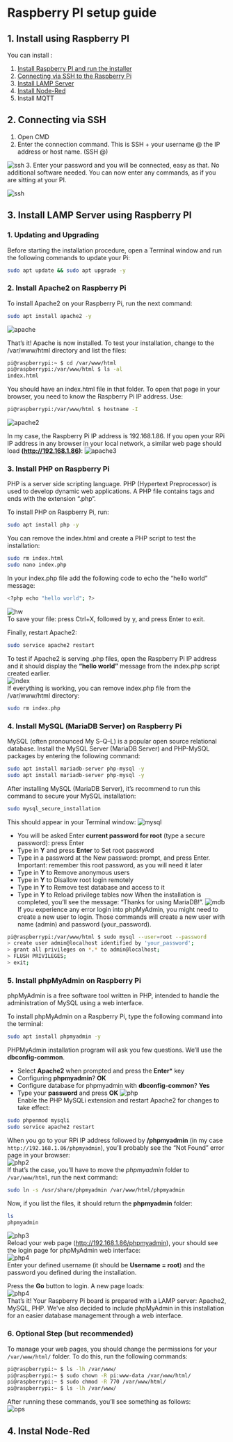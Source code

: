# Raspberry PI setup guide

## 1. Install using Raspberry PI
You can install :
1. [Install Raspberry PI and run the installer](https://github.com/achmaddwiprasetyo/raspi-install)
2. [Connecting via SSH to the Raspberry Pi](https://github.com/achmaddwiprasetyo/raspi-setup-guide.md/blob/main/README.md#2-connecting-via-ssh)
3. [Install LAMP Server](https://github.com/achmaddwiprasetyo/raspi-setup-guide.md/blob/main/README.md#3-install-lamp-using-raspberry-pi)
4. [Install Node-Red](https://github.com/achmaddwiprasetyo/raspi-setup-guide.md/blob/main/README.md#4-instal-node-red)
5. Install MQTT



## 2. Connecting via SSH
1. Open CMD
2. Enter the connection command. This is SSH + your username @ the IP address or host name. (SSH <username>@<IP or Host Name>)
   
![ssh](https://jarrodstech.net/wp-content/uploads/2020/04/login.png)
3. Enter your password and you will be connected, easy as that. No additional software needed. You can now enter any commands, as if you are sitting at your PI.

![ssh](https://jarrodstech.net/wp-content/uploads/2020/04/loggedin.png)



## 3. Install LAMP Server using Raspberry PI
### 1. Updating and Upgrading
Before starting the installation procedure, open a Terminal window and run the following commands to update your Pi:
```bash
sudo apt update && sudo apt upgrade -y
```
### 2. Install Apache2 on Raspberry Pi
To install Apache2 on your Raspberry Pi, run the next command:
```bash
sudo apt install apache2 -y
```
![apache](https://i0.wp.com/randomnerdtutorials.com/wp-content/uploads/2019/09/0-Raspberry-Pi-Install-Apache2.png?w=749&quality=100&strip=all&ssl=1)

That’s it! Apache is now installed. To test your installation, change to the /var/www/html directory and list the files:
```bash
pi@raspberrypi:~ $ cd /var/www/html
pi@raspberrypi:/var/www/html $ ls -al
index.html
```
You should have an index.html file in that folder. To open that page in your browser, you need to know the Raspberry Pi IP address. Use:
```bash
pi@raspberrypi:/var/www/html $ hostname -I
```
![apache2](https://i0.wp.com/randomnerdtutorials.com/wp-content/uploads/2019/09/1-Raspberry-Pi-change-directory-RPi-IP-Address.png?w=501&quality=100&strip=all&ssl=1)

In my case, the Raspberry Pi IP address is 192.168.1.86. If you open your RPi IP address in any browser in your local network, a similar web page should load **(http://192.168.1.86)**:
![apache3](https://i0.wp.com/randomnerdtutorials.com/wp-content/uploads/2019/09/2-Raspberry-Pi-Apache2-Installed.png?w=840&quality=100&strip=all&ssl=1)

### 3. Install PHP on Raspberry Pi
PHP is a server side scripting language. PHP (Hypertext Preprocessor) is used to develop dynamic web applications. A PHP file contains <?php … ?> tags and ends with the extension “.php“.

To install PHP on Raspberry Pi, run:
```bash
sudo apt install php -y
```
You can remove the index.html and create a PHP script to test the installation:
```bash
sudo rm index.html
sudo nano index.php
```
In your index.php file add the following code to echo the “hello world” message:
```bash
<?php echo "hello world"; ?>
```
![hw](https://i0.wp.com/randomnerdtutorials.com/wp-content/uploads/2019/09/3-Raspberry-Pi-Create-PHP-Test-File-Hello-World.png?w=597&quality=100&strip=all&ssl=1)</br>
To save your file: press Ctrl+X, followed by y, and press Enter to exit.

Finally, restart Apache2:
```bash
sudo service apache2 restart
```
To test if Apache2 is serving .php files, open the Raspberry Pi IP address and it should display the **“hello world”** message from the index.php script created earlier.</br>
![index](https://i0.wp.com/randomnerdtutorials.com/wp-content/uploads/2019/09/4-Raspberry-Pi-test-PHP-File-Hello-World-message-web-browser.png?w=557&quality=100&strip=all&ssl=1)</br>
If everything is working, you can remove index.php file from the /var/www/html directory:
```bash
sudo rm index.php
```

### 4. Install MySQL (MariaDB Server) on Raspberry Pi
MySQL (often pronounced My S–Q–L) is a popular open source relational database.
Install the MySQL Server (MariaDB Server) and PHP-MySQL packages by entering the following command:
```bash
sudo apt install mariadb-server php-mysql -y
sudo apt install mariadb-server php-mysql -y
```
After installing MySQL (MariaDB Server), it’s recommend to run this command to secure your MySQL installation:
```bash
sudo mysql_secure_installation
```
This should appear in your Terminal window:
![mysql](https://i0.wp.com/randomnerdtutorials.com/wp-content/uploads/2019/09/5-Raspberry-Pi-MySQL-MariaDB-Install-Secure-Installation.png?w=773&quality=100&strip=all&ssl=1)</br>
- You will be asked Enter **current password for root** (type a secure password): press Enter
- Type in **Y** and press **Enter** to Set root password
- Type in a password at the New password: prompt, and press Enter. Important: remember this root password, as you will need it later
- Type in **Y** to Remove anonymous users
- Type in **Y** to Disallow root login remotely
- Type in **Y** to Remove test database and access to it
- Type in **Y** to Reload privilege tables now
When the installation is completed, you’ll see the message: “Thanks for using MariaDB!”.
![mdb](https://i0.wp.com/randomnerdtutorials.com/wp-content/uploads/2019/09/6-Raspberry-Pi-MySQL-Database-MariaDB-Final-Secure-Installation.png?w=773&quality=100&strip=all&ssl=1)</br>
If you experience any error login into phpMyAdmin, you might need to create a new user to login. Those commands will create a new user with name (admin) and password (your_password).
```bash
pi@raspberrypi:/var/www/html $ sudo mysql --user=root --password
> create user admin@localhost identified by 'your_password';
> grant all privileges on *.* to admin@localhost;
> FLUSH PRIVILEGES;
> exit;
```

### 5. Install phpMyAdmin on Raspberry Pi
phpMyAdmin is a free software tool written in PHP, intended to handle the administration of MySQL using a web interface.

To install phpMyAdmin on a Raspberry Pi, type the following command into the terminal:
```bash
sudo apt install phpmyadmin -y
```
PHPMyAdmin installation program will ask you few questions. We’ll use the **dbconfig-common**.
- Select **Apache2** when prompted and press the **Enter*** key
- Configuring **phpmyadmin**? **OK**
- Configure database for phpmyadmin with **dbconfig-common**? **Yes**
- Type your **password** and press **OK**
![php](https://i0.wp.com/randomnerdtutorials.com/wp-content/uploads/2019/09/7-Raspberry-Pi-install-phpMyAdmin.png?w=773&quality=100&strip=all&ssl=1)</br>
Enable the PHP MySQLi extension and restart Apache2 for changes to take effect:
```bash
sudo phpenmod mysqli
sudo service apache2 restart
```
When you go to your RPi IP address followed by **/phpmyadmin** (in my case ``http://192.168.1.86/phpmyadmin``), you’ll probably see the “Not Found” error page in your browser:</br>
![php2](https://i0.wp.com/randomnerdtutorials.com/wp-content/uploads/2019/09/9-Failed-to-open-phpMyAdmin-Raspberry-Pi.png?w=927&quality=100&strip=all&ssl=1)</br>
If that’s the case, you’ll have to move the *phpmyadmin* folder to ``/var/www/html``, run the next command:
```bash
sudo ln -s /usr/share/phpmyadmin /var/www/html/phpmyadmin
```
Now, if you list the files, it should return the **phpmyadmin** folder:
```bash
ls
phpmyadmin
```
![php3](https://i0.wp.com/randomnerdtutorials.com/wp-content/uploads/2019/09/8-Raspberry-Pi-move-phpMyAdmin.png?w=773&quality=100&strip=all&ssl=1)</br>
Reload your web page (http://192.168.1.86/phpmyadmin), your should see the login page for phpMyAdmin web interface:</br>
![php4](https://i0.wp.com/randomnerdtutorials.com/wp-content/uploads/2019/09/10-Raspberry-Pi-Open-phpMyAdmin-Login-Page.png?w=753&quality=100&strip=all&ssl=1)</br>
Enter your defined username (it should be **Username = root**) and the password you defined during the installation.

Press the **Go** button to login. A new page loads:</br>
![php4](https://i0.wp.com/randomnerdtutorials.com/wp-content/uploads/2019/09/11-Raspberry-Pi-Open-phpMyAdmin-Logged-in-Page.png?resize=1024%2C615&quality=100&strip=all&ssl=1)</br>
That’s it! Your Raspberry Pi board is prepared with a LAMP server: Apache2, MySQL, PHP. We’ve also decided to include phpMyAdmin in this installation for an easier database management through a web interface.

### 6. Optional Step (but recommended)
To manage your web pages, you should change the permissions for your ``/var/www/html/`` folder. To do this, run the following commands:
```bash
pi@raspberrypi:~ $ ls -lh /var/www/
pi@raspberrypi:~ $ sudo chown -R pi:www-data /var/www/html/
pi@raspberrypi:~ $ sudo chmod -R 770 /var/www/html/
pi@raspberrypi:~ $ ls -lh /var/www/
```
After running these commands, you’ll see something as follows:</br>
![ops](https://i0.wp.com/randomnerdtutorials.com/wp-content/uploads/2019/09/12-Raspberry-Pi-change-var-www-html-folder.png?w=773&quality=100&strip=all&ssl=1)</br>



## 4. Instal Node-Red

